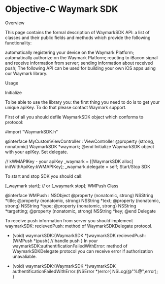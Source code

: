 # Objective-C Waymark SDK

Overview

This page contains the formal description of WaymarkSDK API: a list of classes and their public fields and methods which provide the following functionality:

automatically registering your device on the Waymark Platform;
automatically authorize on the Waymark Platform;
reacting to iBacon signal and receive information from server;
sending information about received push;
The following API can be used for building your own iOS apps using our Waymark library.

Usage

Initialize

To be able to use the library you: the first thing you need to do is to get your unique apiKey. To do that please contact Waymark support.

First of all you should defile WaymarkSDK object which conforms to protocol:

#import "WaymarkSDK.h"

@interface MyCustomViewController : ViewController <WaymarkSDKDelegate>
@property (strong, nonatomic) WaymarkSDK *waymark;
@end
Initialize WaymarkSDK object with your apiKey. Set delegate.

// kWMAPIKey - your apiKey
_waymark = [[WaymarkSDK alloc] initWithApiKey:kWMAPIKey];
_waymark.delegate = self;
Start/Stop SDK

To start and stop SDK you should call:

[_waymark start];
// or
[_waymark stop];
WMPush Class

@interface WMPush : NSObject
@property (nonatomic, strong) NSString *title;
@property (nonatomic, strong) NSString *text;
@property (nonatomic, strong) NSString *type;
@property (nonatomic, strong) NSString *targetting;
@property (nonatomic, strong) NSString *key;
@end
Delegate

To receive push information from server you should implement waymarkSDK: recievedPush: method of WaymarkSDKDelegate protocol.

- (void) waymarkSDK:(WaymarkSDK *)waymarkSDK recievedPush:(WMPush *)push{
// handle push
}
In your waymarkSDK:authentificationFailedWithError: method of WaymarkSDKDelegate protocol you can receive error if authorization unavaliable.

- (void) waymarkSDK:(WaymarkSDK *)waymarkSDK authentificationFailedWithError:(NSError *)error{
  NSLog(@"%@",error);
}
